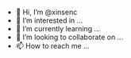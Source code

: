 - 👋 Hi, I’m @xinsenc
- 👀 I’m interested in ...
- 🌱 I’m currently learning ...
- 💞️ I’m looking to collaborate on ...
- 📫 How to reach me ...

<!---
xinsenc/xinsenc is a ✨ special ✨ repository because its `README.md` (this file) appears on your GitHub profile.
You can click the Preview link to take a look at your changes.
--->
